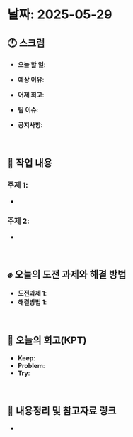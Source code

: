 # 날짜: 2025-05-29

## 🕛 스크럼
- **오늘 할 일**: 
- **예상 이유**: 
- **어제 회고**: 

- **팀 이슈**: 
- **공지사항**: 

<br>

## 💼 작업 내용
### 주제 1: 
- 

### 주제 2: 
-

<br>

## ✊ 오늘의 도전 과제와 해결 방법
- **도전과제 1**: 
- **해결방법 1**: 

<br>

## 🤔 오늘의 회고(KPT)
- **Keep**: 
- **Problem**: 
- **Try**: 

<br>

## 🔗 내용정리 및 참고자료 링크
- 
